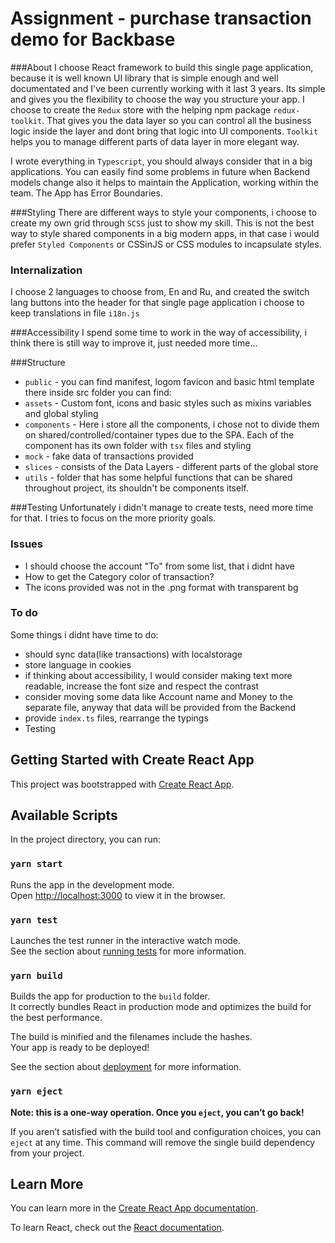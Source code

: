 # Assignment - purchase transaction demo for Backbase
###About
I choose React framework to build this single page application, because it is well known UI library that is simple enough and well documentated and I've been currently working with it last 3 years.
Its simple and gives you the flexibility to choose the way you structure your app.
I choose to create the `Redux` store with the helping npm package `redux-toolkit`. That gives you the data layer so you can control all the business logic inside the layer and dont bring that logic into UI components.
`Toolkit` helps you to manage different parts of data layer in more elegant way.

I wrote everything in `Typescript`, you should always consider that in a big applications. You can easily find some problems in future when Backend models change also it helps to maintain the Application, working within the team.
The App has Error Boundaries.

###Styling
There are different ways to style your components, i choose to create my own grid through `SCSS` just to show my skill.
This is not the best way to style shared components in a big modern apps, in that case i would prefer `Styled Components` or CSSinJS or CSS modules to incapsulate styles.
  
### Internalization
I choose 2 languages to choose from, En and Ru, and created the switch lang buttons into the header
for that single page application i choose to keep translations in file `i18n.js`

###Accessibility
I spend some time to work in the way of accessibility, i think there is still way to improve it, just needed more time...

###Structure
- `public` - you can find manifest, logom favicon and basic html template there
inside src folder you can find: 
- `assets` - Custom font, icons and basic styles such as mixins variables and global styling
- `components` - Here i store all the components, i chose not to divide them on shared/controlled/container types due to the SPA. Each of the component has its own folder with `tsx` files and styling
- `mock` - fake data of transactions provided
- `slices` - consists of the Data Layers - different parts of the global store
- `utils` - folder that has some helpful functions that can be shared throughout project, its shouldn't be components itself. 

###Testing
Unfortunately i didn't manage to create tests, need more time for that. I tries to focus on the more priority goals.

### Issues
- I should choose the account "To" from some list, that i didnt have
- How to get the Category color of transaction?
- The icons provided was not in the .png format with transparent bg 

### To do
Some things i didnt have time to do: 
- should sync data(like transactions) with localstorage
- store language in cookies
- if thinking about accessibility, I would consider making text more readable, increase the font size and respect the contrast
- consider moving some data like Account name and Money to the separate file, anyway that data will be provided from the Backend
- provide `index.ts` files, rearrange the typings
- Testing


## Getting Started with Create React App

This project was bootstrapped with [Create React App](https://github.com/facebook/create-react-app).

## Available Scripts

In the project directory, you can run:

### `yarn start`

Runs the app in the development mode.\
Open [http://localhost:3000](http://localhost:3000) to view it in the browser.

### `yarn test`

Launches the test runner in the interactive watch mode.\
See the section about [running tests](https://facebook.github.io/create-react-app/docs/running-tests) for more information.

### `yarn build`

Builds the app for production to the `build` folder.\
It correctly bundles React in production mode and optimizes the build for the best performance.

The build is minified and the filenames include the hashes.\
Your app is ready to be deployed!

See the section about [deployment](https://facebook.github.io/create-react-app/docs/deployment) for more information.

### `yarn eject`

**Note: this is a one-way operation. Once you `eject`, you can’t go back!**

If you aren’t satisfied with the build tool and configuration choices, you can `eject` at any time. This command will remove the single build dependency from your project.

## Learn More

You can learn more in the [Create React App documentation](https://facebook.github.io/create-react-app/docs/getting-started).

To learn React, check out the [React documentation](https://reactjs.org/).
